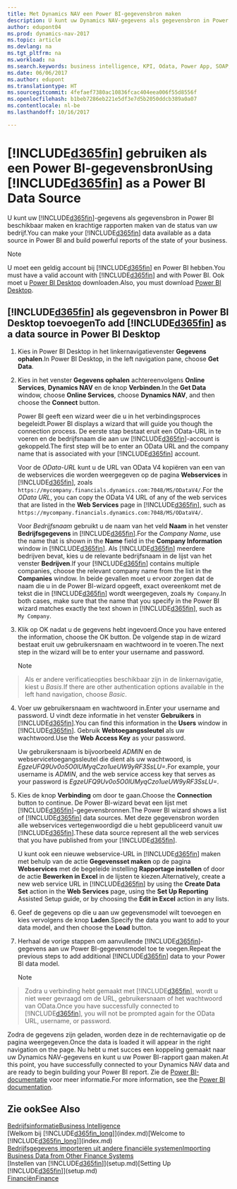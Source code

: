 ```yaml
---
title: Met Dynamics NAV een Power BI-gegevensbron maken
description: U kunt uw Dynamics NAV-gegevens als gegevensbron in Power BI beschikbaar maken en krachtige rapporten maken van de status van uw bedrijf.
author: edupont04
ms.prod: dynamics-nav-2017
ms.topic: article
ms.devlang: na
ms.tgt_pltfrm: na
ms.workload: na
ms.search.keywords: business intelligence, KPI, Odata, Power App, SOAP, analysis
ms.date: 06/06/2017
ms.author: edupont
ms.translationtype: HT
ms.sourcegitcommit: 4fefaef7380ac10836fcac404eea006f55d8556f
ms.openlocfilehash: b1beb7286eb221e5df3e7d5b2050ddcb389a0a07
ms.contentlocale: nl-be
ms.lasthandoff: 10/16/2017

---
```

# <a name="using-included365finincludesd365finmdmd-as-a-power-bi-data-source"></a><span data-ttu-id="6c440-103">[!INCLUDE[d365fin](includes/d365fin_md.md)] gebruiken als een Power BI-gegevensbron</span><span class="sxs-lookup"><span data-stu-id="6c440-103">Using [!INCLUDE[d365fin](includes/d365fin_md.md)] as a Power BI Data Source</span></span>
<span data-ttu-id="6c440-104">U kunt uw [!INCLUDE[d365fin](includes/d365fin_md.md)]-gegevens als gegevensbron in Power BI beschikbaar maken en krachtige rapporten maken van de status van uw bedrijf.</span><span class="sxs-lookup"><span data-stu-id="6c440-104">You can make your [!INCLUDE[d365fin](includes/d365fin_md.md)] data available as a data source in Power BI and build powerful reports of the state of your business.</span></span>  

> [!NOTE]  
>   <span data-ttu-id="6c440-105">U moet een geldig account bij [!INCLUDE[d365fin](includes/d365fin_md.md)] en Power BI hebben.</span><span class="sxs-lookup"><span data-stu-id="6c440-105">You must have a valid account with [!INCLUDE[d365fin](includes/d365fin_md.md)] and with Power BI.</span></span> <span data-ttu-id="6c440-106">Ook moet u [Power BI Desktop](https://powerbi.microsoft.com/en-us/desktop/) downloaden.</span><span class="sxs-lookup"><span data-stu-id="6c440-106">Also, you must download [Power BI Desktop](https://powerbi.microsoft.com/en-us/desktop/).</span></span>  

## <a name="to-add-included365finincludesd365finmdmd-as-a-data-source-in-power-bi-desktop"></a><span data-ttu-id="6c440-107">[!INCLUDE[d365fin](includes/d365fin_md.md)] als gegevensbron in Power BI Desktop toevoegen</span><span class="sxs-lookup"><span data-stu-id="6c440-107">To add [!INCLUDE[d365fin](includes/d365fin_md.md)] as a data source in Power BI Desktop</span></span>
1. <span data-ttu-id="6c440-108">Kies in Power BI Desktop in het linkernavigatievenster **Gegevens ophalen**.</span><span class="sxs-lookup"><span data-stu-id="6c440-108">In Power BI Desktop, in the left navigation pane, choose **Get Data**.</span></span>
2. <span data-ttu-id="6c440-109">Kies in het venster **Gegevens ophalen** achtereenvolgens **Online Services**, **Dynamics NAV** en de knop **Verbinden**.</span><span class="sxs-lookup"><span data-stu-id="6c440-109">In the **Get Data** window, choose **Online Services**, choose **Dynamics NAV**, and then choose the **Connect** button.</span></span>

   <span data-ttu-id="6c440-110">Power BI geeft een wizard weer die u in het verbindingsproces begeleidt.</span><span class="sxs-lookup"><span data-stu-id="6c440-110">Power BI displays a wizard that will guide you though the connection process.</span></span> <span data-ttu-id="6c440-111">De eerste stap bestaat eruit een OData-URL in te voeren en de bedrijfsnaam die aan uw [!INCLUDE[d365fin](includes/d365fin_md.md)]-account is gekoppeld.</span><span class="sxs-lookup"><span data-stu-id="6c440-111">The first step will be to enter an OData URL and the company name that is associated with your [!INCLUDE[d365fin](includes/d365fin_md.md)] account.</span></span>  

   <span data-ttu-id="6c440-112">Voor de *OData-URL* kunt u de URL van OData V4 kopiëren van een van de webservices die worden weergegeven op de pagina **Webservices** in [!INCLUDE[d365fin](includes/d365fin_md.md)], zoals `https://mycompany.financials.dynamics.com:7048/MS/ODataV4/`.</span><span class="sxs-lookup"><span data-stu-id="6c440-112">For the *OData URL*, you can copy the OData V4 URL of any of the web services that are listed in the **Web Services** page in [!INCLUDE[d365fin](includes/d365fin_md.md)], such as `https://mycompany.financials.dynamics.com:7048/MS/ODataV4/`.</span></span>  

   <span data-ttu-id="6c440-113">Voor *Bedrijfsnaam* gebruikt u de naam van het veld **Naam** in het venster **Bedrijfsgegevens** in [!INCLUDE[d365fin](includes/d365fin_md.md)].</span><span class="sxs-lookup"><span data-stu-id="6c440-113">For the *Company Name*, use the name that is shown in the **Name** field in the **Company Information** window in [!INCLUDE[d365fin](includes/d365fin_md.md)].</span></span> <span data-ttu-id="6c440-114">Als [!INCLUDE[d365fin](includes/d365fin_md.md)] meerdere bedrijven bevat, kies u de relevante bedrijfsnaam in de lijst van het venster **Bedrijven**.</span><span class="sxs-lookup"><span data-stu-id="6c440-114">If your [!INCLUDE[d365fin](includes/d365fin_md.md)] contains multiple companies, choose the relevant company name from the list in the **Companies** window.</span></span> <span data-ttu-id="6c440-115">In beide gevallen moet u ervoor zorgen dat de naam die u in de Power BI-wizard opgeeft, exact overeenkomt met de tekst die in [!INCLUDE[d365fin](includes/d365fin_md.md)] wordt weergegeven, zoals `My Company`.</span><span class="sxs-lookup"><span data-stu-id="6c440-115">In both cases, make sure that the name that you specify in the Power BI wizard matches exactly the text shown in [!INCLUDE[d365fin](includes/d365fin_md.md)], such as `My Company`.</span></span>
3. <span data-ttu-id="6c440-116">Klik op OK nadat u de gegevens hebt ingevoerd.</span><span class="sxs-lookup"><span data-stu-id="6c440-116">Once you have entered the information, choose the OK button.</span></span> <span data-ttu-id="6c440-117">De volgende stap in de wizard bestaat eruit uw gebruikersnaam en wachtwoord in te voeren.</span><span class="sxs-lookup"><span data-stu-id="6c440-117">The next step in the wizard will be to enter your username and password.</span></span>

   > [!NOTE]  
>    <span data-ttu-id="6c440-118">Als er andere verificatieopties beschikbaar zijn in de linkernavigatie, kiest u *Basis*.</span><span class="sxs-lookup"><span data-stu-id="6c440-118">If there are other authentication options available in the left hand navigation, choose *Basic*.</span></span>
4. <span data-ttu-id="6c440-119">Voer uw gebruikersnaam en wachtwoord in.</span><span class="sxs-lookup"><span data-stu-id="6c440-119">Enter your username and password.</span></span> <span data-ttu-id="6c440-120">U vindt deze informatie in het venster **Gebruikers** in [!INCLUDE[d365fin](includes/d365fin_md.md)].</span><span class="sxs-lookup"><span data-stu-id="6c440-120">You can find this information in the **Users** window in [!INCLUDE[d365fin](includes/d365fin_md.md)].</span></span> <span data-ttu-id="6c440-121">Gebruik **Webtoegangssleutel** als uw wachtwoord.</span><span class="sxs-lookup"><span data-stu-id="6c440-121">Use the **Web Access Key** as your password.</span></span>

   <span data-ttu-id="6c440-122">Uw gebruikersnaam is bijvoorbeeld *ADMIN* en de webservicetoegangssleutel die dient als uw wachtwoord, is *EgzeUFQ9Uv0o5O0lUMyqCzo1ueUW9yRF3SsLU=*.</span><span class="sxs-lookup"><span data-stu-id="6c440-122">For example, your username is *ADMIN*, and the web service access key that serves as your password is *EgzeUFQ9Uv0o5O0lUMyqCzo1ueUW9yRF3SsLU=*.</span></span>
5. <span data-ttu-id="6c440-123">Kies de knop **Verbinding** om door te gaan.</span><span class="sxs-lookup"><span data-stu-id="6c440-123">Choose the **Connection** button to continue.</span></span> <span data-ttu-id="6c440-124">De Power BI-wizard bevat een lijst met [!INCLUDE[d365fin](includes/d365fin_md.md)]-gegevensbronnen.</span><span class="sxs-lookup"><span data-stu-id="6c440-124">The Power BI wizard shows a list of [!INCLUDE[d365fin](includes/d365fin_md.md)] data sources.</span></span> <span data-ttu-id="6c440-125">Met deze gegevensbron worden alle webservices vertegenwoordigd die u hebt gepubliceerd vanuit uw [!INCLUDE[d365fin](includes/d365fin_md.md)].</span><span class="sxs-lookup"><span data-stu-id="6c440-125">These data source represent all the web services that you have published from your [!INCLUDE[d365fin](includes/d365fin_md.md)].</span></span>

   <span data-ttu-id="6c440-126">U kunt ook een nieuwe webservice-URL in [!INCLUDE[d365fin](includes/d365fin_md.md)] maken met behulp van de actie **Gegevensset maken** op de pagina **Webservices** met de begeleide instelling **Rapportage instellen** of door de actie **Bewerken in Excel** in de lijsten te kiezen.</span><span class="sxs-lookup"><span data-stu-id="6c440-126">Alternatively, create a new web service URL in [!INCLUDE[d365fin](includes/d365fin_md.md)] by using the **Create Data Set** action in the **Web Services** page, using the **Set Up Reporting** Assisted Setup guide, or by choosing the **Edit in Excel** action in any lists.</span></span>

6. <span data-ttu-id="6c440-127">Geef de gegevens op die u aan uw gegevensmodel wilt toevoegen en kies vervolgens de knop **Laden**.</span><span class="sxs-lookup"><span data-stu-id="6c440-127">Specify the data you want to add to your data model, and then choose the **Load** button.</span></span>
7. <span data-ttu-id="6c440-128">Herhaal de vorige stappen om aanvullende [!INCLUDE[d365fin](includes/d365fin_md.md)]-gegevens aan uw Power BI-gegevensmodel toe te voegen.</span><span class="sxs-lookup"><span data-stu-id="6c440-128">Repeat the previous steps to add additional [!INCLUDE[d365fin](includes/d365fin_md.md)] data to your Power BI data model.</span></span>

   > [!NOTE]  
>    <span data-ttu-id="6c440-129">Zodra u verbinding hebt gemaakt met [!INCLUDE[d365fin](includes/d365fin_md.md)], wordt u niet weer gevraagd om de URL, gebruikersnaam of het wachtwoord van OData.</span><span class="sxs-lookup"><span data-stu-id="6c440-129">Once you have successfully connected to [!INCLUDE[d365fin](includes/d365fin_md.md)], you will not be prompted again for the OData URL, username, or password.</span></span>

<span data-ttu-id="6c440-130">Zodra de gegevens zijn geladen, worden deze in de rechternavigatie op de pagina weergegeven.</span><span class="sxs-lookup"><span data-stu-id="6c440-130">Once the data is loaded it will appear in the right navigation on the page.</span></span> <span data-ttu-id="6c440-131">Nu hebt u met succes een koppeling gemaakt naar uw Dynamics NAV-gegevens en kunt u uw Power BI-rapport gaan maken.</span><span class="sxs-lookup"><span data-stu-id="6c440-131">At this point, you have successfully connected to your Dynamics NAV data and are ready to begin building your Power BI report.</span></span> <span data-ttu-id="6c440-132">Zie de [Power BI-documentatie](https://powerbi.microsoft.com/documentation/powerbi-landing-page/) voor meer informatie.</span><span class="sxs-lookup"><span data-stu-id="6c440-132">For more information, see the [Power BI documentation](https://powerbi.microsoft.com/documentation/powerbi-landing-page/).</span></span>

## <a name="see-also"></a><span data-ttu-id="6c440-133">Zie ook</span><span class="sxs-lookup"><span data-stu-id="6c440-133">See Also</span></span>
[<span data-ttu-id="6c440-134">Bedrijfsinformatie</span><span class="sxs-lookup"><span data-stu-id="6c440-134">Business Intelligence</span></span>](bi.md)  
<span data-ttu-id="6c440-135">[Welkom bij [!INCLUDE[d365fin_long](includes/d365fin_long_md.md)]](index.md)</span><span class="sxs-lookup"><span data-stu-id="6c440-135">[Welcome to [!INCLUDE[d365fin_long](includes/d365fin_long_md.md)]](index.md)</span></span>  
[<span data-ttu-id="6c440-136">Bedrijfsgegevens importeren uit andere financiële systemen</span><span class="sxs-lookup"><span data-stu-id="6c440-136">Importing Business Data from Other Finance Systems</span></span>](upload-data.md)  
<span data-ttu-id="6c440-137">[Instellen van [!INCLUDE[d365fin](includes/d365fin_md.md)]](setup.md)</span><span class="sxs-lookup"><span data-stu-id="6c440-137">[Setting Up [!INCLUDE[d365fin](includes/d365fin_md.md)]](setup.md)</span></span>  
[<span data-ttu-id="6c440-138">Financiën</span><span class="sxs-lookup"><span data-stu-id="6c440-138">Finance</span></span>](finance.md)  

